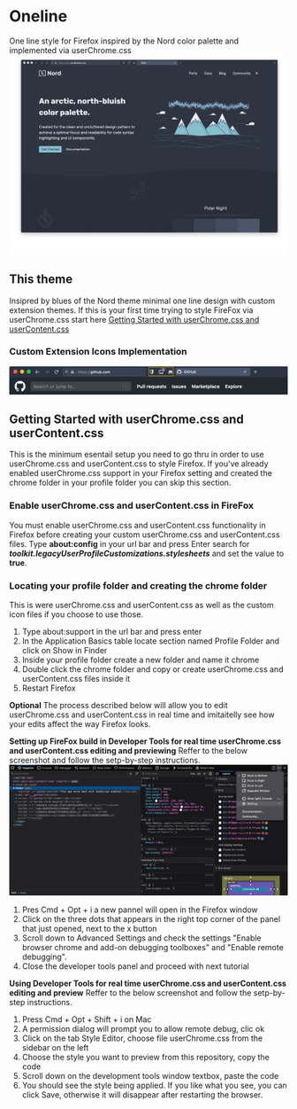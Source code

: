 # Oneline
One line style for Firefox inspired by the Nord color palette and implemented via userChrome.css
![alt text](https://raw.githubusercontent.com/ultrahumanite/oneline/master/screenshots/main_window.png)

## This theme
Insipred by blues of the Nord theme minimal one line design with custom extension themes. If this is your first time trying to style FireFox via userChrome.css start here [Getting Started with userChrome.css and userContent.css](https://github.com/ultrahumanite/oneline#getting-started-with-userchromecss-and-usercontentcss)
 
### Custom Extension Icons Implementation
![alt text](https://raw.githubusercontent.com/ultrahumanite/oneline/master/screenshots/custom_icons.png)

## Getting Started with userChrome.css and userContent.css
This is the minimum esentail setup you need to go thru in order to use userChrome.css and userContent.css to style Firefox. If you've already enabled userChrome.css support in your Firefox setting and created the chrome folder in your profile folder you can skip this section.

### Enable userChrome.css and userContent.css in FireFox
You must enable userChrome.css and userContent.css functionality in Firefox before creating your custom userChrome.css and userContent.css files. Type **about:config** in your url bar and press Enter search for ***toolkit.legacyUserProfileCustomizations.stylesheets*** and set the value to **true**.

### Locating your profile folder and creating the chrome folder
This is were userChrome.css and userContent.css as well as the custom icon files if you choose to use those.
1. Type about:support in the url bar and press enter
2. In the Application Basics table locate section named Profile Folder and click on Show in Finder
3. Inside your profile folder create a new folder and name it chrome
4. Double click the chrome folder and copy or create userChrome.css and userContent.css files inside it
5. Restart Firefox

**Optional**
The process described below will allow you to edit userChrome.css and userContent.css in real time and imitaitelly see how your edits affect the way Firefox looks.

**Setting up FireFox build in Developer Tools for real time userChrome.css and userContent.css editing and previewing**
Reffer to the below screenshot and follow the setp-by-step instructions.
![alt text](https://raw.githubusercontent.com/ultrahumanite/oneline/master/screenshots/console_one.png)
1. Pres Cmd + Opt + i a new pannel will open in the Firefox window
2. Click on the three dots that appears in the right top corner of the panel that just opened, next to the x button
3. Scroll down to Advanced Settings and check the settings "Enable browser chrome and add-on debugging toolboxes" and "Enable remote debugging".
4. Close the developer tools panel and proceed with next tutorial

**Using Developer Tools for real time userChrome.css and userContent.css editing and preview**
Reffer to the below screenshot and follow the setp-by-step instructions.
1. Press Cmd + Opt + Shift + i on Mac
2. A permission dialog will prompt you to allow remote debug, clic ok
3. Click on the tab Style Editor, choose file userChrome.css from the sidebar on the left
4. Choose the style you want to preview from this repository, copy the code
5. Scroll down on the development tools window textbox, paste the code 
6. You should see the style being applied. If you like what you see, you can click Save, otherwise it will disappear after restarting the browser.
